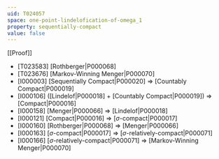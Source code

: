 ```yaml
---
uid: T024057
space: one-point-lindelofication-of-omega_1
property: sequentially-compact
value: false
---
```

[[Proof]]

* [T023583] [Rothberger|P000068]
* [T023676] [Markov-Winning Menger|P000070]
* [I000003] [Sequentially Compact|P000020] => [Countably Compact|P000019]
* [I000106] ([Lindelof|P000018] + [Countably Compact|P000019]) => [Compact|P000016]
* [I000158] [Menger|P000066] => [Lindelof|P000018]
* [I000121] [Compact|P000016] => [$\sigma$-compact|P000017]
* [I000160] [Rothberger|P000068] => [Menger|P000066]
* [I000163] [$\sigma$-compact|P000017] => [$\sigma$-relatively-compact|P000071]
* [I000166] [$\sigma$-relatively-compact|P000071] => [Markov-Winning Menger|P000070]

